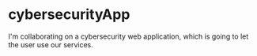 # cybersecurityApp
I'm collaborating on a cybersecurity web application, which is going to let the user use our services. 
